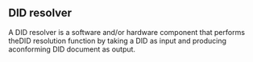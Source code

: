 ## DID resolver

A DID resolver is a software and/or hardware component that performs theDID resolution function by taking a DID as input and producing aconforming DID document as output.


